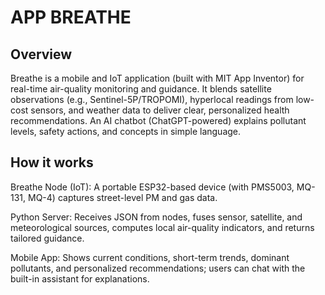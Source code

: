 # APP BREATHE
## Overview
Breathe is a mobile and IoT application (built with MIT App Inventor) for real-time air-quality monitoring and guidance. It blends satellite observations (e.g., Sentinel-5P/TROPOMI), hyperlocal readings from low-cost sensors, and weather data to deliver clear, personalized health recommendations. An AI chatbot (ChatGPT-powered) explains pollutant levels, safety actions, and concepts in simple language. 

## How it works
Breathe Node (IoT): A portable ESP32-based device (with PMS5003, MQ-131, MQ-4) captures street-level PM and gas data.

Python Server: Receives JSON from nodes, fuses sensor, satellite, and meteorological sources, computes local air-quality indicators, and returns tailored guidance.

Mobile App: Shows current conditions, short-term trends, dominant pollutants, and personalized recommendations; users can chat with the built-in assistant for explanations.

